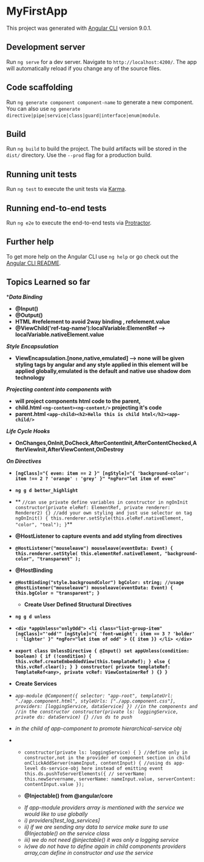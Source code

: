 # MyFirstApp

This project was generated with [Angular CLI](https://github.com/angular/angular-cli) version 9.0.1.

## Development server

Run `ng serve` for a dev server. Navigate to `http://localhost:4200/`. The app will automatically reload if you change any of the source files.

## Code scaffolding

Run `ng generate component component-name` to generate a new component. You can also use `ng generate directive|pipe|service|class|guard|interface|enum|module`.

## Build

Run `ng build` to build the project. The build artifacts will be stored in the `dist/` directory. Use the `--prod` flag for a production build.

## Running unit tests

Run `ng test` to execute the unit tests via [Karma](https://karma-runner.github.io).

## Running end-to-end tests

Run `ng e2e` to execute the end-to-end tests via [Protractor](http://www.protractortest.org/).

## Further help

To get more help on the Angular CLI use `ng help` or go check out the [Angular CLI README](https://github.com/angular/angular-cli/blob/master/README.md).

## Topics Learned so far

\***_Data Binding_**

- **@Input()**
- **@Output()**
- **HTML #refelement to avoid 2way binding , refelement.value**
- **@ViewChild('ref-tag-name'):localVariable:ElementRef --> localVariable.nativeElement.value**

**_Style Encapsulation_**

- **ViewEncapsulation.[none,native,emulated] --> none will be given styling tags by angular and any style applied in this element will be applied globally,emulated is the default and native use shadow dom technology**

**_Projecting content into components with <ng-content></ng-content>_**

- **<ng-content><ng-content> will project components html code to the parent,**
- **child.html `<ng-content><ng-content/>` projecting it's code**
- **parent.html `<app-child><h2>Hello this is child html</h2><app-child/>`**

**_Life Cycle Hooks_**

- **OnChanges,OnInit,DoCheck,AfterContentInit,AfterContentChecked,AfterViewInit,AfterViewContent,OnDestroy**

**_On Directives_**

- **`[ngClass]="{ even: item == 2 }" [ngStyle]="{ 'background-color': item !== 2 ? 'orange' : 'grey' }" *ngFor="let item of even"`**
- **`ng g d better_highlight`**
- ** `//can use private define variables in constructor in ngOnInit constructor(private eleRef: ElementRef, private renderer: Renderer2) {} //add your own styling and just use selector on tag ngOnInit() { this.renderer.setStyle(this.eleRef.nativeElement, "color", "teal"); }`**
- **@HostListener to capture events and add styling from directives**

- **`@HostListener("mouseleave") mouseleave(eventData: Event) { this.renderer.setStyle( this.elementRef.nativeElement, "background-color", "transparent" );`**

- **@HostBinding**
- **`@HostBinding("style.backgroundColor") bgColor: string; //usage @HostListener("mouseleave") mouseleave(eventData: Event) { this.bgColor = "transparent"; }`**

  - **Create User Defined Structural Directives**

- **`ng g d unless`**
- **`<div *appUnless="onlyOdd"> <li class="list-group-item" [ngClass]="'odd'" [ngStyle]="{ 'font-weight': item == 3 ? 'bolder' : 'lighter' }" *ngFor="let item of odd" > {{ item }} </li> </div>`**
- **`export class UnlessDirective { @Input() set appUnless(condition: boolean) { if (!condition) { this.vcRef.createEmbeddedView(this.templateRef); } else { this.vcRef.clear(); } } constructor( private templateRef: TemplateRef<any>, private vcRef: ViewContainerRef ) {} }`**

- **Create Services**
- _`app-module @Component({ selector: "app-root", templateUrl: "./app.component.html", styleUrls: ["./app.component.css"], providers: [loggingService, dataService] }) //in the components and //in the constructor constructor(private ls: loggingService, private ds: dataService) {} //us ds to push`_
- _in the child of app-component to promote hierarchical-service obj_
- - `constructor(private ls: loggingService) { } //define only in constructor,not in the provider of component section in child onClickAddServer(nameInput, contentInput) { //using ds app-level ds-service-obj here instead of emitting event this.ds.pushToServerElements({ // serverName: this.newServername, serverName: nameInput.value, serverContent: contentInput.value });`

  - **@Injectable() from @angular/core**

  * _If app-module providers array is mentioned with the service we would like to use globally_
  * _i) providers[test_log_services]_
  * _ii) if we are sending any data to service make sure to use @Injectable() on the service class_
  * _iii) we do not need @injectable() it was only a logging service_
  * _iv)we do not have to define again in child components providers array,can define in constructor and use the service_
